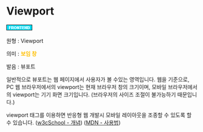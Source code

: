 <d-title>

# Viewport

</d-title>

<d-label>

<d-inner>

![Frontend](../../2TAT1C/Label_Frontend.png)

</d-inner>

</d-label>

<d-origin>

원형 : Viewport

</d-origin>

<d-mean>

의미  : <span style="color:#FFBF00; font-weight:bold;">보임 창</span>

</d-mean>

<d-pronunciation>

발음 : 뷰포트

</d-pronunciation>

<d-content>

일반적으로 뷰포트는 웹 페이지에서 사용자가 볼 수있는 영역입니다.
웹을 기준으로, PC 웹 브라우저에서의 viewport는 현재 브라우저 창의 크기이며, 모바일 브라우저에서의 viewport는 기기 화면 크기입니다. (브라우저의 사이즈 조절이 불가능하기 때문입니다.) 

viewport 태그를 이용하면 반응형 웹 개발시 모바일 레이아웃을 조종할 수 있도록 할 수 있습니다.
([w3cSchool - 개념](https://www.w3schools.com/css/css_rwd_viewport.asp))
([MDN - 사용법](https://developer.mozilla.org/ko/docs/Mozilla/Mobile/Viewport_meta_tag))

</d-content>


